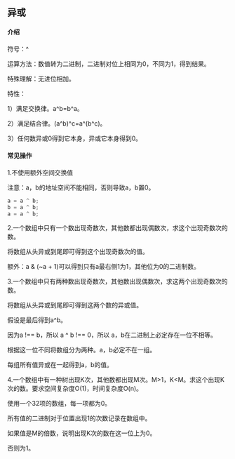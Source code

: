 ## 异或

#### 介绍

符号：^

运算方法：数值转为二进制，二进制对位上相同为0，不同为1，得到结果。

特殊理解：无进位相加。

特性：

1）满足交换律。a^b=b^a。

2）满足结合律。(a^b)^c=a^(b^c)。

3）任何数异或0得到它本身，异或它本身得到0。



#### 常见操作

1.不使用额外空间交换值

注意：a，b的地址空间不能相同，否则导致a，b置0。

```js
a = a ^ b;
b = a ^ b;
a = a ^ b;
```



2.一个数组中只有一个数出现奇数次，其他数都出现偶数次，求这个出现奇数次的数。

将数组从头异或到尾即可得到这个出现奇数次的值。



额外：a & (~a + 1)可以得到只有a最右侧1为1，其他位为0的二进制数。



3.一个数组中只有两种数出现奇数次，其他数出现偶数次，求这两个出现奇数次的数。

将数组从头异或到尾即可得到这两个数的异或值。

假设是最后得到a^b。

因为a !== b，所以 a ^ b !== 0，所以 a，b在二进制上必定存在一位不相等。

根据这一位不同将数组分为两种。a，b必定不在一组。

每组所有值异或在一起得到a，b的值。



4.一个数组中有一种树出现K次，其他数都出现M次。M>1，K<M。求这个出现K次的数。要求空间复杂度O(1)，时间复杂度O(n)。

使用一个32项的数组，每一项都为0。

所有值的二进制对于位置出现1的次数记录在数组中。

如果值是M的倍数，说明出现K次的数在这一位上为0。

否则为1。
